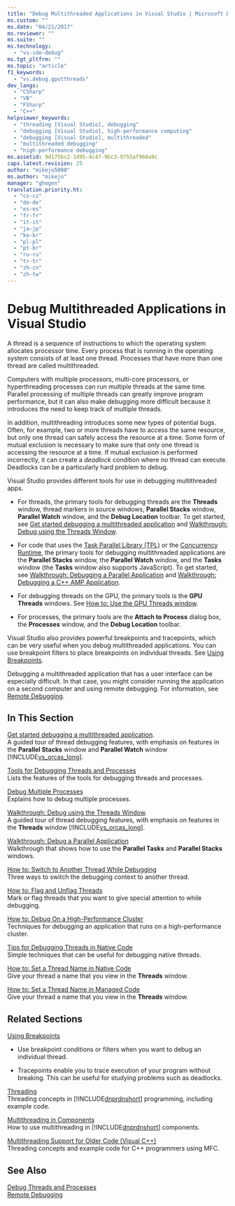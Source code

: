 ```yaml
---
title: "Debug Multithreaded Applications in Visual Studio | Microsoft Docs"
ms.custom: ""
ms.date: "04/21/2017"
ms.reviewer: ""
ms.suite: ""
ms.technology: 
  - "vs-ide-debug"
ms.tgt_pltfrm: ""
ms.topic: "article"
f1_keywords: 
  - "vs.debug.gputthreads"
dev_langs: 
  - "CSharp"
  - "VB"
  - "FSharp"
  - "C++"
helpviewer_keywords: 
  - "threading [Visual Studio], debugging"
  - "debugging [Visual Studio], high-performance computing"
  - "debugging [Visual Studio], multithreaded"
  - "multithreaded debugging"
  - "high-performance debugging"
ms.assetid: 9d175bc2-1d95-4c47-9bc3-9755af968a9c
caps.latest.revision: 25
author: "mikejo5000"
ms.author: "mikejo"
manager: "ghogen"
translation.priority.ht: 
  - "cs-cz"
  - "de-de"
  - "es-es"
  - "fr-fr"
  - "it-it"
  - "ja-jp"
  - "ko-kr"
  - "pl-pl"
  - "pt-br"
  - "ru-ru"
  - "tr-tr"
  - "zh-cn"
  - "zh-tw"
---
```

# Debug Multithreaded Applications in Visual Studio
A thread is a sequence of instructions to which the operating system allocates processor time. Every process that is running in the operating system consists of at least one thread. Processes that have more than one thread are called multithreaded.  
  
Computers with multiple processors, multi-core processors, or hyperthreading processes can run multiple threads at the same time. Parallel processing of multiple threads can greatly improve program performance, but it can also make debugging more difficult because it introduces the need to keep track of multiple threads.  
  
In addition, multithreading introduces some new types of potential bugs. Often, for example, two or more threads have to access the same resource, but only one thread can safely access the resource at a time. Some form of mutual exclusion is necessary to make sure that only one thread is accessing the resource at a time. If mutual exclusion is performed incorrectly, it can create a *deadlock* condition where no thread can execute. Deadlocks can be a particularly hard problem to debug.

Visual Studio provides different tools for use in debugging multithreaded apps.

- For threads, the primary tools for debugging threads are the **Threads** window, thread markers in source windows, **Parallel Stacks** window, **Parallel Watch** window, and the **Debug Location** toolbar. To get started, see [Get started debugging a multithreaded application](../debugger/get-started-debugging-multithreaded-apps.md) and [Walkthrough: Debug using the Threads Window](../debugger/how-to-use-the-threads-window.md).
  
- For code that uses the [Task Parallel Library (TPL)](http://msdn.microsoft.com/Library/b8f99f43-9104-45fd-9bff-385a20488a23) or the [Concurrency Runtime](/cpp/parallel/concrt/concurrency-runtime/), the primary tools for debugging multithreaded applications are the **Parallel Stacks** window, the **Parallel Watch** window, and the **Tasks** window (the **Tasks** window also supports JavaScript). To get started, see [Walkthrough: Debugging a Parallel Application](../debugger/walkthrough-debugging-a-parallel-application.md) and [Walkthrough: Debugging a C++ AMP Application](http://msdn.microsoft.com/Library/40e92ecc-f6ba-411c-960c-b3047b854fb5). 

- For debugging threads on the GPU, the primary tools is the **GPU Threads** windows. See [How to: Use the GPU Threads window](../debugger/how-to-use-the-gpu-threads-window.md).  

- For processes, the primary tools are the **Attach to Process** dialog box, the **Processes** window, and the **Debug Location** toolbar.  
  
Visual Studio also provides powerful breakpoints and tracepoints, which can be very useful when you debug multithreaded applications. You can use breakpoint filters to place breakpoints on individual threads. See [Using Breakpoints](../debugger/using-breakpoints.md). 
  
Debugging a multithreaded application that has a user interface can be especially difficult. In that case, you might consider running the application on a second computer and using remote debugging. For information, see [Remote Debugging](../debugger/remote-debugging.md).  
  
## In This Section
 [Get started debugging a multithreaded application](../debugger/get-started-debugging-multithreaded-apps.md).  
 A guided tour of thread debugging features, with emphasis on features in the **Parallel Stacks** window and **Parallel Watch** window [!INCLUDE[vs_orcas_long](../debugger/includes/vs_orcas_long_md.md)].

 [Tools for Debugging Threads and Processes](../debugger/debug-threads-and-processes.md)  
 Lists the features of the tools for debugging threads and processes.  
  
 [Debug Multiple Processes](../debugger/debug-multiple-processes.md)  
 Explains how to debug multiple processes.

 [Walkthrough: Debug using the Threads Window](../debugger/how-to-use-the-threads-window.md).  
 A guided tour of thread debugging features, with emphasis on features in the **Threads** window [!INCLUDE[vs_orcas_long](../debugger/includes/vs_orcas_long_md.md)]. 

 [Walkthrough: Debug a Parallel Application](../debugger/walkthrough-debugging-a-parallel-application.md)  
 Walkthrough that shows how to use the **Parallel Tasks** and **Parallel Stacks** windows.  
  
 [How to: Switch to Another Thread While Debugging](../debugger/how-to-switch-to-another-thread-while-debugging.md)  
 Three ways to switch the debugging context to another thread.  
  
 [How to: Flag and Unflag Threads](../debugger/how-to-flag-and-unflag-threads.md)  
 Mark or flag threads that you want to give special attention to while debugging.    
  
 [How to: Debug On a High-Performance Cluster](../debugger/how-to-debug-on-a-high-performance-cluster.md)  
 Techniques for debugging an application that runs on a high-performance cluster.  

 [Tips for Debugging Threads in Native Code](../debugger/tips-for-debugging-threads-in-native-code.md)  
 Simple techniques that can be useful for debugging native threads. 

 [How to: Set a Thread Name in Native Code](../debugger/how-to-set-a-thread-name-in-native-code.md)  
 Give your thread a name that you view in the **Threads** window.  
  
 [How to: Set a Thread Name in Managed Code](../debugger/how-to-set-a-thread-name-in-managed-code.md)  
 Give your thread a name that you view in the **Threads** window. 
  
## Related Sections  
 [Using Breakpoints](../debugger/using-breakpoints.md)

 - Use breakpoint conditions or filters when you want to debug an individual thread.  
  
 - Tracepoints enable you to trace execution of your program without breaking. This can be useful for studying problems such as deadlocks.  
  
 [Threading](http://msdn.microsoft.com/Library/7b46a7d9-c6f1-46d1-a947-ae97471bba87)  
 Threading concepts in [!INCLUDE[dnprdnshort](../code-quality/includes/dnprdnshort_md.md)] programming, including example code.  
  
 [Multithreading in Components](http://msdn.microsoft.com/Library/2fc31e68-fb71-4544-b654-0ce720478779)  
 How to use multithreading in [!INCLUDE[dnprdnshort](../code-quality/includes/dnprdnshort_md.md)] components.  
  
 [Multithreading Support for Older Code (Visual C++)](/cpp/parallel/multithreading/multithreading-support-for-older-code-visual-cpp)  
 Threading concepts and example code for C++ programmers using MFC.  
  
## See Also  
 [Debug Threads and Processes](../debugger/debug-threads-and-processes.md)   
 [Remote Debugging](../debugger/remote-debugging.md)
